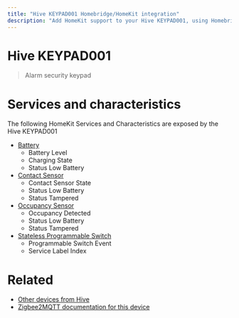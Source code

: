 ```yaml
---
title: "Hive KEYPAD001 Homebridge/HomeKit integration"
description: "Add HomeKit support to your Hive KEYPAD001, using Homebridge, Zigbee2MQTT and homebridge-z2m."
---
```

<!---
This file has been GENERATED using src/docgen/docgen.ts
DO NOT EDIT THIS FILE MANUALLY!
-->
# Hive KEYPAD001
> Alarm security keypad


# Services and characteristics
The following HomeKit Services and Characteristics are exposed by
the Hive KEYPAD001

* [Battery](../../battery.md)
  * Battery Level
  * Charging State
  * Status Low Battery
* [Contact Sensor](../../sensors.md)
  * Contact Sensor State
  * Status Low Battery
  * Status Tampered
* [Occupancy Sensor](../../sensors.md)
  * Occupancy Detected
  * Status Low Battery
  * Status Tampered
* [Stateless Programmable Switch](../../action.md)
  * Programmable Switch Event
  * Service Label Index


# Related
* [Other devices from Hive](../index.md#hive)
* [Zigbee2MQTT documentation for this device](https://www.zigbee2mqtt.io/devices/KEYPAD001.html)
